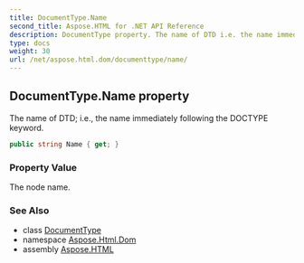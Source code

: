 ```yaml
---
title: DocumentType.Name
second_title: Aspose.HTML for .NET API Reference
description: DocumentType property. The name of DTD i.e. the name immediately following the DOCTYPE keyword
type: docs
weight: 30
url: /net/aspose.html.dom/documenttype/name/
---
```

## DocumentType.Name property

The name of DTD; i.e., the name immediately following the DOCTYPE keyword.

```csharp
public string Name { get; }
```

### Property Value

The node name.

### See Also

* class [DocumentType](../)
* namespace [Aspose.Html.Dom](../../documenttype/)
* assembly [Aspose.HTML](../../../)
